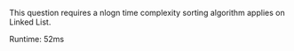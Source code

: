 This question requires a nlogn time complexity sorting algorithm applies on Linked List.

Runtime: 52ms
